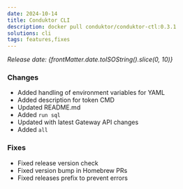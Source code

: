 ```yaml
---
date: 2024-10-14
title: Conduktor CLI
description: docker pull conduktor/conduktor-ctl:0.3.1
solutions: cli
tags: features,fixes
---
```


*Release date: {frontMatter.date.toISOString().slice(0, 10)}*

### Changes
- Added handling of environment variables for YAML 
- Added description for token CMD
- Updated README.md 
- Added `run sql` 
- Updated with latest Gateway API changes 
- Added `all` 

### Fixes
- Fixed release version check 
- Fixed version bump in Homebrew PRs
- Fixed releases prefix to prevent errors 
